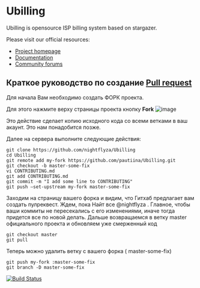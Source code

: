 Ubilling
========

Ubilling is opensource ISP billing system based on stargazer.

Please visit our official resources:

  * [Project homepage](http://ubilling.net.ua)
  * [Documentation](http://wiki.ubilling.net.ua)
  * [Community forums](http://local.com.ua/forum/forum/144-stargazer-ubilling/)
 
## Краткое руководство по создание [Pull request](https://github.com/nightflyza/Ubilling/pulls)

Для начала Вам необходимо создать ФОРК проекта.

Для этого нажмите верху страницы проекта кнопку **Fork**
![image](https://user-images.githubusercontent.com/11805503/41152954-f56f22ce-6b1d-11e8-88a9-dce178c27529.png)

Это действие сделает копию исходного кода со всеми ветками в ваш акаунт. 
Это нам понадобится позже.

Далее на сервера выполните следующие действия:
```
git clone https://github.com/nightflyza/Ubilling
cd Ubilling
git remote add my-fork https://github.com/pautiina/Ubilling.git
git checkout -b master-some-fix
vi CONTRIBUTING.md
git add CONTRIBUTING.md
git commit -m "I add some line to CONTRIBUTING"
git push —set-upstream my-fork master-some-fix
```
Заходим на страницу вашего форка и видим, что Гитхаб предлагает вам создать пулреквест.
Ждем, пока Найт все @nightflyza . Главное, чтобы ваши коммиты не пересекались с его изменениями, иначе тогда придется все по новой делать.
Дальше возвращаемся в ветку master официального проекта и обновляем уже смерженный код
```
git checkout master
git pull
```
Теперь можно удалить ветку с вашего форка ( master-some-fix)
```
git push my-fork :master-some-fix
git branch -D master-some-fix
```

[![Build Status](https://travis-ci.org/nightflyza/Ubilling.svg?branch=master)](https://travis-ci.org/nightflyza/Ubilling)
